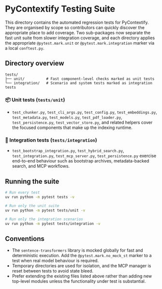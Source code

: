 # PyContextify Testing Suite

This directory contains the automated regression tests for PyContextify.
They are organised by scope so contributors can quickly discover the
appropriate place to add coverage. Two sub-packages now separate the
fast unit suite from slower integration coverage, and each directory
applies the appropriate `@pytest.mark.unit` or `@pytest.mark.integration`
marker via a local `conftest.py`.

## Directory overview

```
tests/
├── unit/          # Fast component-level checks marked as unit tests
└── integration/   # Scenario and system tests marked as integration tests
```

### 📦 Unit tests (`tests/unit`)
- `test_chunker.py`, `test_cli_args.py`, `test_config.py`,
  `test_embeddings.py`, `test_metadata.py`,
  `test_models.py`, `test_pdf_loader.py`, `test_persistence.py`,
  `test_vector_store.py`, and related helpers cover the focused
  components that make up the indexing runtime.

### 🔧 Integration tests (`tests/integration`)
- `test_bootstrap_integration.py`, `test_hybrid_search.py`,
  `test_integration.py`, `test_mcp_server.py`,
  `test_persistence.py` exercise end-to-end behaviour such as
  bootstrap archives, metadata-backed search, and MCP workflows.

## Running the suite

```bash
# Run every test
uv run python -m pytest tests -v

# Run only the unit suite
uv run python -m pytest tests/unit -v

# Run only the integration scenarios
uv run python -m pytest tests/integration -v
```

## Conventions

- The `sentence-transformers` library is mocked globally for fast and
  deterministic execution. Add the `@pytest.mark.no_mock_st` marker to a
  test when real model behaviour is required.
- Temporary directories are used for isolation, and the MCP manager is
  reset between tests to avoid state bleed.
- Prefer extending the existing files listed above rather than adding new
  top-level modules unless the functionality under test is substantial.
